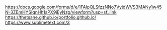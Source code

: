 https://docs.google.com/forms/d/e/1FAIpQLSfzzNNo7VyjdWVS3MANy1w45N-3ZEmHYSIqnHh1sPX9jEyNzg/viewform?usp=sf_link
https://thetsane.github.io/portfolio.github.io/
https://www.sublimetext.com/3
